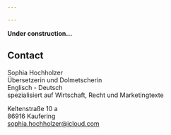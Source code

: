 ```yaml
---

---
```


**Under construction...**

## Contact
Sophia Hochholzer <br>
Übersetzerin und Dolmetscherin <br>
Englisch - Deutsch <br>
spezialisiert auf Wirtschaft, Recht und Marketingtexte

Keltenstraße 10 a <br>
86916 Kaufering <br>
sophia.hochholzer@icloud.com 